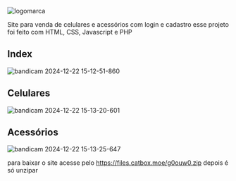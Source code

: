 ![logomarca](https://github.com/user-attachments/assets/b9dec167-7505-4d0d-8286-2834e4c5c622)


Site para venda de celulares e acessórios com login e cadastro
esse projeto foi feito com HTML, CSS, Javascript e PHP

## Index
![bandicam 2024-12-22 15-12-51-860](https://github.com/user-attachments/assets/7dc90d8d-93a8-4032-8e35-fc2496b3c4bd)

## Celulares
![bandicam 2024-12-22 15-13-20-601](https://github.com/user-attachments/assets/c79002aa-83ba-4ff9-b9b0-f10d6dc909fb)

## Acessórios
![bandicam 2024-12-22 15-13-25-647](https://github.com/user-attachments/assets/9bf0d473-7e9b-46a8-9e49-e3b1fb947c28)

para baixar o site acesse pelo https://files.catbox.moe/g0ouw0.zip
depois é só unzipar
